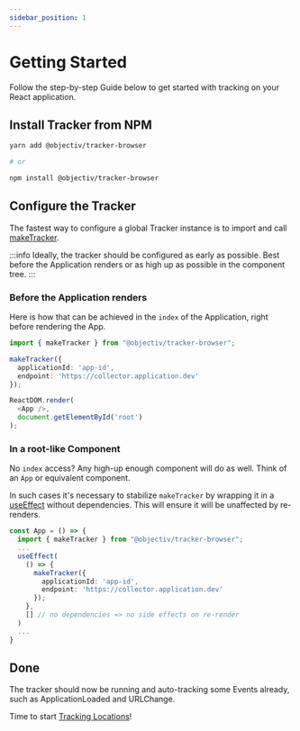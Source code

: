 ```yaml
---
sidebar_position: 1
---
```


# Getting Started

Follow the step-by-step Guide below to get started with tracking on your React application.

## Install Tracker from NPM

```bash
yarn add @objectiv/tracker-browser

# or 

npm install @objectiv/tracker-browser
```

## Configure the Tracker

The fastest way to configure a global Tracker instance is to import and call [makeTracker](/tracking/api-reference/globals/makeTracker.md).

:::info
Ideally, the tracker should be configured as early as possible. Best before the Application renders or as high up as possible in the component tree.
:::

### Before the Application renders
Here is how that can be achieved in the `index` of the Application, right before rendering the App.

```typescript
import { makeTracker } from "@objectiv/tracker-browser";

makeTracker({
  applicationId: 'app-id',
  endpoint: 'https://collector.application.dev'
});

ReactDOM.render(
  <App />,
  document.getElementById('root')
);
```

### In a root-like Component
No `index` access? Any high-up enough component will do as well. Think of an `App` or equivalent component.

In such cases it's necessary to stabilize `makeTracker` by wrapping it in a [useEffect](https://reactjs.org/docs/hooks-effect.html#tip-optimizing-performance-by-skipping-effects) without dependencies. This will ensure it will be unaffected by re-renders.

```typescript
const App = () => {
  import { makeTracker } from "@objectiv/tracker-browser";
  ...
  useEffect(
    () => {
      makeTracker({
        applicationId: 'app-id',
        endpoint: 'https://collector.application.dev'
      });
    },
    [] // no dependencies => no side effects on re-render
  )
  ...
}
```

## Done
The tracker should now be running and auto-tracking some Events already, such as ApplicationLoaded and URLChange.

Time to start [Tracking Locations](/tracking/how-to-guides/react/tracking-locations.md)!
